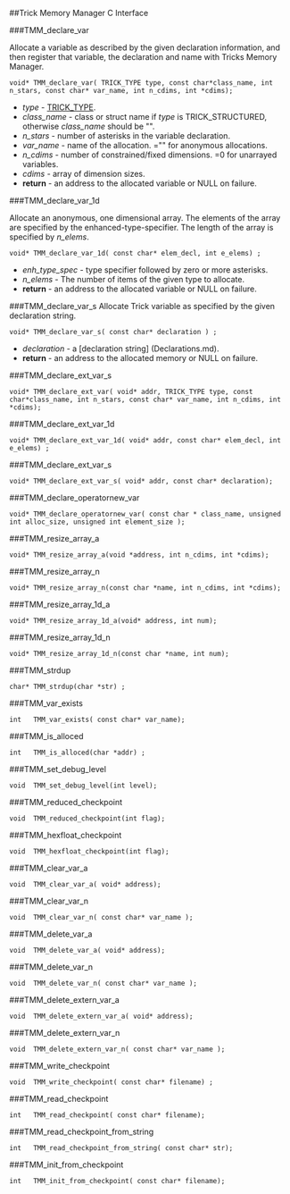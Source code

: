 ##Trick Memory Manager C Interface

###TMM_declare_var

Allocate a variable as described by the given declaration information, and then register that variable, the declaration and name with Tricks Memory Manager.

```
void* TMM_declare_var( TRICK_TYPE type, const char*class_name, int n_stars, const char* var_name, int n_cdims, int *cdims);
```

- *type* - [TRICK_TYPE](TypeSpecEnums.md).
- *class_name* - class or struct name if *type* is TRICK_STRUCTURED, otherwise *class_name* should be "".
- *n_stars* - number of asterisks in the variable declaration.
- *var_name* - name of the allocation. ="" for anonymous allocations.
- *n_cdims* - number of constrained/fixed dimensions. =0 for unarrayed variables.
- *cdims* - array of dimension sizes.
- **return** - an address to the allocated variable or NULL on failure.


###TMM_declare_var_1d

Allocate an anonymous, one dimensional array. The elements of the array are specified by the enhanced-type-specifier. The length of the array is specified by *n_elems*.

```
void* TMM_declare_var_1d( const char* elem_decl, int e_elems) ;
```
- *enh_type_spec* - type specifier followed by zero or more asterisks.
- *n_elems* - The number of items of the given type to allocate.
- **return** - an address to the allocated variable or NULL on failure.


###TMM_declare_var_s
Allocate Trick variable as specified by the given declaration string.

```
void* TMM_declare_var_s( const char* declaration ) ;
```
- *declaration* - a [declaration string] (Declarations.md).
- **return** - an address to the allocated memory or NULL on failure.


###TMM_declare_ext_var_s
```
void* TMM_declare_ext_var( void* addr, TRICK_TYPE type, const char*class_name, int n_stars, const char* var_name, int n_cdims, int *cdims);
```

###TMM_declare_ext_var_1d
```
void* TMM_declare_ext_var_1d( void* addr, const char* elem_decl, int e_elems) ;
```

###TMM_declare_ext_var_s
```
void* TMM_declare_ext_var_s( void* addr, const char* declaration);
```

###TMM_declare_operatornew_var
```
void* TMM_declare_operatornew_var( const char * class_name, unsigned int alloc_size, unsigned int element_size );
```

###TMM_resize_array_a
```
void* TMM_resize_array_a(void *address, int n_cdims, int *cdims);
```

###TMM_resize_array_n
```
void* TMM_resize_array_n(const char *name, int n_cdims, int *cdims);
```

###TMM_resize_array_1d_a
```
void* TMM_resize_array_1d_a(void* address, int num);
```

###TMM_resize_array_1d_n
```
void* TMM_resize_array_1d_n(const char *name, int num);
```

###TMM_strdup
```
char* TMM_strdup(char *str) ;
```

###TMM_var_exists
```
int   TMM_var_exists( const char* var_name);
```

###TMM_is_alloced
```
int   TMM_is_alloced(char *addr) ;
```

###TMM_set_debug_level
```
void  TMM_set_debug_level(int level);
```

###TMM_reduced_checkpoint
```
void  TMM_reduced_checkpoint(int flag);
```

###TMM_hexfloat_checkpoint
```
void  TMM_hexfloat_checkpoint(int flag);
```

###TMM_clear_var_a
```
void  TMM_clear_var_a( void* address);
```

###TMM_clear_var_n
```
void  TMM_clear_var_n( const char* var_name );
```

###TMM_delete_var_a
```
void  TMM_delete_var_a( void* address);
```

###TMM_delete_var_n
```
void  TMM_delete_var_n( const char* var_name );
```

###TMM_delete_extern_var_a
```
void  TMM_delete_extern_var_a( void* address);
```

###TMM_delete_extern_var_n
```
void  TMM_delete_extern_var_n( const char* var_name );
```

###TMM_write_checkpoint
```
void  TMM_write_checkpoint( const char* filename) ;
```

###TMM_read_checkpoint
```
int   TMM_read_checkpoint( const char* filename);
```

###TMM_read_checkpoint_from_string
```
int   TMM_read_checkpoint_from_string( const char* str);
```

###TMM_init_from_checkpoint
```
int   TMM_init_from_checkpoint( const char* filename);
```

